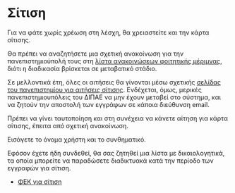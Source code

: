 # Σίτιση

Για να φάτε χωρίς χρέωση στη λέσχη, θα χρειαστείτε και την κάρτα σίτισης.

Θα πρέπει να αναζητήσετε μια σχετική ανακοίνωση για την πανεπιστημιούπολή τους στη [λίστα ανακοινώσεων φοιτητικής μέριμνας](https://www.ihu.gr/anakoinoseis-foititikis-merimnas), διότι η διαδικασία βρίσκεται σε μεταβατικό στάδιο.

Σε μελλοντικά έτη, όλες οι αιτήσεις θα γίνονται μέσω σχετικής [σελίδας του πανεπιστημίου για αιτήσεις σίτισης](https://sitisi.ihu.gr/). Ενδέχεται, όμως, μερικές πανεπιστημιουπόλεις του ΔΙΠΑΕ να μην έχουν μεταβεί στο σύστημα, και να ζητούν την αποστολή των εγγράφων σε κάποια διεύθυνση email.

Πρέπει να γίνει ταυτοποίηση και στη συνέχεια να κάνετε αίτηση για κάρτα σίτισης, έπειτα από σχετική ανακοίνωση.

Εισάγετε το όνομα χρήστη και το συνθηματικό. 

Εφόσον έχετε ήδη συνδεθεί, θα σας ζητηθεί μια λίστα με δικαιολογητικά, τα οποία μπορείτε να παραδώσετε διαδικτυακά κατά την περίοδο των εγγραφών για σίτιση.

- [ΦΕΚ για σίτιση](https://sitisi.ihu.gr/docs/fek1965.pdf)

